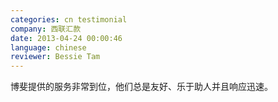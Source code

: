 ```yaml
---
categories: cn testimonial
company: 西联汇款
date: 2013-04-24 00:00:46
language: chinese
reviewer: Bessie Tam
---
```


博斐提供的服务非常到位，他们总是友好、乐于助人并且响应迅速。